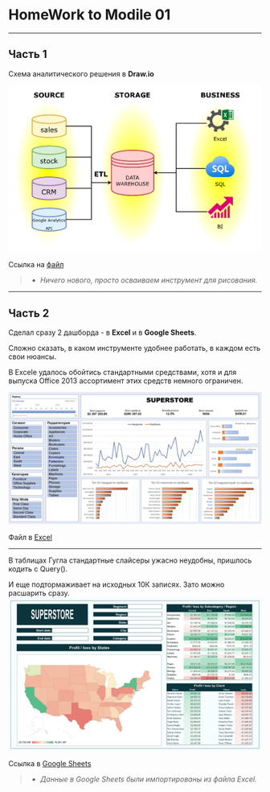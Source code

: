 # HomeWork to Modile 01
___
## Часть 1

Схема аналитического решения в **Draw.io**

![Scheme](export3.png)

Ссылка на [файл](https://github.com/VitMesh/DE_learn/blob/main/DE101/Module01/Analytic_Solution.drawio)

> * *Ничего нового, просто осваиваем инструмент для рисования.*

______

## Часть 2

Сделал сразу 2 дашборда - в **Excel** и в **Google Sheets**. 

Сложно сказать, в каком инструменте удобнее работать, в каждом есть свои нюансы.

В Excele удалось обойтись стандартными средствами, хотя и для выпуска Office 2013 ассортимент этих средств немного ограничен.


![Scheme](MyDashBoard-Superstore.jpg)

Файл в [Excel](https://github.com/VitMesh/DE_learn/blob/main/DE101/Module01/MyDashBoard%20-%20Superstore.xlsx)

---

В таблицах Гугла стандартные слайсеры ужасно неудобны, пришлось кодить с Query(). 

И еще подтормаживает на исходных 10К записях. Зато можно расшарить сразу.
![Scheme](DashBoard_Superstore_GS.jpg)

Ссылка в [Google Sheets](https://docs.google.com/spreadsheets/d/1DI4eXSuegLla1qkD-oZmvv2m1sVHT4ds5Ddx_POAFOw/edit#gid=0)

> * *Данные в Google Sheets были импортированы из файла Excel.*
